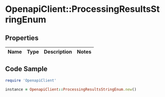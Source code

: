 # OpenapiClient::ProcessingResultsStringEnum

## Properties

Name | Type | Description | Notes
------------ | ------------- | ------------- | -------------

## Code Sample

```ruby
require 'OpenapiClient'

instance = OpenapiClient::ProcessingResultsStringEnum.new()
```


